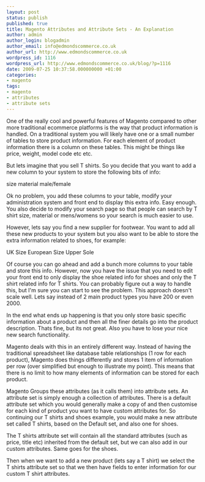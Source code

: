 ```yaml
---
layout: post
status: publish
published: true
title: Magento Attributes and Attribute Sets - An Explanation
author: admin
author_login: blogadmin
author_email: info@edmondscommerce.co.uk
author_url: http://www.edmondscommerce.co.uk
wordpress_id: 1116
wordpress_url: http://www.edmondscommerce.co.uk/blog/?p=1116
date: 2009-07-25 10:37:58.000000000 +01:00
categories:
- magento
tags:
- magento
- attributes
- attribute sets
---
```

One of the really cool and powerful features of Magento compared to other more traditional ecommerce platforms is the way that product information is handled. On a traditional system you will likely have one or a small number of tables to store product information. For each element of product information there is a column on these tables. This might be things like price, weight, model code etc etc.

But lets imagine that you sell T shirts. So you decide that you want to add a new column to your system to store the following bits of info:

size
material
male/female

Ok no problem, you add these columns to your table, modify your administration system and front end to display this extra info. Easy enough. You also decide to modify your search page so that people can search by T shirt size, material or mens/womens so your search is much easier to use.

However, lets say you find a new supplier for footwear. You want to add all these new products to your system but you also want to be able to store the extra information related to shoes, for example:

UK Size
European Size
Upper
Sole

Of course you can go ahead and add a bunch more columns to your table and store this info. However, now you have the issue that you need to edit your front end to only display the shoe related info for shoes and only the T shirt related info for T shirts. You can probably figure out a way to handle this, but I'm sure you can start to see the problem. This approach doesn't scale well. Lets say instead of 2 main product types you have 200 or even 2000. 

In the end what ends up happening is that you only store basic specific information about a product and then all the finer details go into the product description. Thats fine, but its not great. Also you have to lose your nice new search functionality.

Magento deals with this in an entirely different way. Instead of having the traditional spreadsheet like database table relationships (1 row for each product), Magento does things differently and stores 1 item of information per row (over simplified but enough to illustrate my point). This means that there is no limit to how many elements of information can be stored for each product.

Magento Groups these attributes (as it calls them) into attribute sets. An attribute set is simply enough a collection of attributes. There is a default attribute set which you would generally make a copy of and then customise for each kind of product you want to have custom attributes for. So continuing our T shirts and shoes example, you would make a new attribute set called T shirts, based on the Default set, and also one for shoes.

The T shirts attribute set will contain all the standard attributes (such as price, title etc) inherited from the default set, but we can also add in our custom attributes. Same goes for the shoes.

Then when we want to add a new product (lets say a T shirt) we select the T shirts attribute set so that we then have fields to enter information for our custom T shirt attributes.


